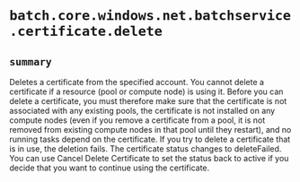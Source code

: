 # `batch.core.windows.net.batchservice.certificate.delete`

## `summary`
Deletes a certificate from the specified account. You cannot delete a certificate if a resource (pool or compute node) is using it. Before you can delete a certificate, you must therefore make sure that the certificate is not associated with any existing pools, the certificate is not installed on any compute nodes (even if you remove a certificate from a pool, it is not removed from existing compute nodes in that pool until they restart), and no running tasks depend on the certificate. If you try to delete a certificate that is in use, the deletion fails. The certificate status changes to deleteFailed. You can use Cancel Delete Certificate to set the status back to active if you decide that you want to continue using the certificate.


